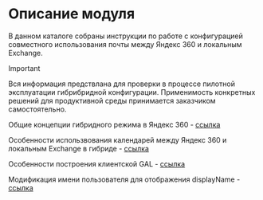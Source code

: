 # Описание модуля 
В данном каталоге собраны инструкции по работе с конфигурацией совместного использования почты между Яндекс 360 и локальным Exchange.

> [!IMPORTANT]
> Вся информация предствлана для проверки в процессе пилотной эксплуатации гибрибридной конфигурации. Применимость конкретных решений для продуктивной среды принимается заказчиком самостоятельно.

Общие концепции гибридного режима в Яндекс 360 - [ссылка](HybridEssentials.md)

Особенности использвования календарей между Яндекс 360 и локальным Exchange в гибриде - [ссылка](Calendar.md)

Особенности построения клиентской GAL - [ссылка](AddressBook.md)

Модификация имени пользователя для отображения displayName - [ссылка](AddDisplayName.md)